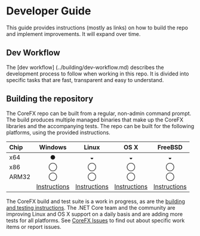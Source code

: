 Developer Guide
===============

This guide provides instructions (mostly as links) on how to build the repo and implement improvements. It will expand over time.

Dev Workflow
------------

The [dev workflow] (../building/dev-workflow.md) describes the development process to follow when working in this repo. 
It is divided into specific tasks that are fast, transparent and easy to understand.

Building the repository
-----------------------

The CoreFX repo can be built from a regular, non-admin command prompt. The build produces multiple managed binaries that make up the CoreFX libraries and the accompanying tests. The repo can be built for the following platforms, using the provided instructions.

| Chip  | Windows | Linux | OS X | FreeBSD |
| :---- | :-----: | :---: | :--: | :--: |
| x64   | &#x25CF;| &#x25D2;| &#x25D2;| &#x25D2;|
| x86   | &#x25EF;| &#x25EF;| &#x25EF;| &#x25EF;|
| ARM32 | &#x25EF;| &#x25EF;| &#x25EF;| &#x25EF;|
|       | [Instructions](../building/windows-instructions.md) | [Instructions](../building/unix-instructions.md) | [Instructions](../building/unix-instructions.md) | [Instructions](../building/unix-instructions.md) |


The CoreFX build and test suite is a work in progress, as are the [building and testing instructions](../README.md). The .NET Core team and the community are improving Linux and OS X support on a daily basis and are adding more tests for all platforms. See [CoreFX Issues](https://github.com/dotnet/corefx/issues) to find out about specific work items or report issues.
